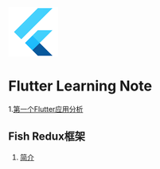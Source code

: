 ![logo](pic/flutter-mark.png)

# Flutter Learning Note

1.[第一个Flutter应用分析](doc/第一个Futter应用.md)

## Fish Redux框架

1. [简介](doc/FishRedux/1.简介.md)

